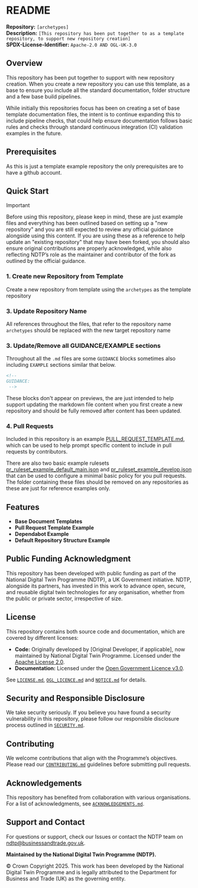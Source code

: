 # README  

**Repository:** `[archetypes]`  
**Description:** `[This repository has been put together to as a template repository, to support new repository creation]`  
**SPDX-License-Identifier:** `Apache-2.0 AND OGL-UK-3.0 `  

## Overview  

This repository has been put together to support with new repository creation. When you create a new repository you can use this template, as a base to ensure you include all the standard documentation, folder structure and a few base build pipelines. 

While initially this repositories focus has been on creating a set of base template documentation files, the intent is to continue expanding this to include pipeline checks, that could help ensure documentation follows basic rules and checks through standard continuous integration (CI) validation examples in the future.   

<!--

GUIDANCE: IN PLACE OF THE ABOVE, PROVIDE THE OVERVIEW DETAILS THAT ARE RELEVANT TO THE REPOSITORY

EXAMPLE:

This repository has been put together to support with new repository creation. When you create a new repository you can use this template, as a base to ensure you include all the standard documentation, folder structure and a few base build pipelines. 

While initially this repositories focus has been on creating a set of base template documentation files, the intent is to continue expanding this to include pipeline checks, that could help ensure documentation follows basic rules and checks through standard continuous integration (CI) validation examples in the future.  
 
 -->

## Prerequisites  

As this is just a template example repository the only prerequisites are to have a github account.

<!--

GUIDANCE: IN PLACE OF THE ABOVE, PROVIDE THE PREREQUISITES THAT ARE RELEVANT TO THE REPOSITORY

EXAMPLE:

Before using this repository, ensure you have the following dependencies installed:  

- **Required Tooling:** [List required CLI tools, SDKs, or dependencies]  
- **Pipeline Requirements:** [Describe CI/CD pipeline compatibility]  
- **Supported Kubernetes Versions:** [List supported Kubernetes versions, if applicable]  
- **System Requirements:** [Minimum hardware/software requirements]  
 
 -->

## Quick Start  

> [!IMPORTANT]  
> Before using this repository, please keep in mind, these are just example files and everything has been outlined based on setting up a "new repository" and you are still expected to review any official guidance alongside using this content. If you are using these as a reference to help update an "existing repository" that may have been forked, you should also ensure original contributions are properly acknowledged, while also reflecting NDTP’s role as the maintainer and contributor of the fork as outlined by the official guidance. 

### 1. Create new Repository from Template

Create a new repository from template using the `archetypes` as the template repository

### 3. Update Repository Name

All references throughout the files, that refer to the repository name `archetypes` should be replaced with the new target repository name

### 3. Update/Remove all GUIDANCE/EXAMPLE sections

Throughout all the `.md` files are some `GUIDANCE` blocks sometimes also including `EXAMPLE` sections similar that below. 

```md
<!-- 
GUIDANCE: 
 -->
```
These blocks don't appear on previews, the are just intended to help support updating the markdown file content when you first create a new repository and should be fully removed after content has been updated. 

### 4. Pull Requests

Included in this repository is an example [PULL_REQUEST_TEMPLATE.md](./.github/PULL_REQUEST_TEMPLATE.md), which can be used to help prompt specific content to include in pull requests by contributors. 

There are also two basic example rulesets [pr_ruleset_example_default_main.json](./.github/codepolicyexamples/pr_ruleset_example_default_main.json) and [pr_ruleset_example_develop.json](./.github/codepolicyexamples/pr_ruleset_example_default_main.json) that can be used to configure a minimal basic policy for you pull requests. The folder containing these files should be removed on any repositories as these are just for reference examples only. 

<!--

GUIDANCE: IN PLACE OF THE ABOVE, PROVIDE QUICK START STEPS THAT ARE RELEVANT TO THE REPOSITORY

EXAMPLE:

Follow these steps to get started quickly with this repository. For detailed installation, configuration, and deployment, refer to the relevant MD files.  

### 1. Download and Build  
```sh  
git clone https://github.com/[archetypes].git  
cd [archetypes]  
```

### 2. Run Build Version  
```sh  
[build-command] --version  
```

### 3. Full Installation  
Refer to [INSTALLATION.md](./INSTALLATION.md) for detailed installation steps, including required dependencies 
and setup configurations.  


### 4. Uninstallation  
For steps to remove this repository and its dependencies, see [UNINSTALL.md](./UNINSTALL.md).  

 -->

 <!--

GUIDANCE: UPDATE THE FOLLOWING SECTIONS WITH WITH REPOSITORY SPECIFIC DETAIL 

Installation
Add setup instructions, dependencies, or package managers.

Configuration 
List any required settings, such as environment variables.

Build
Include instructions to compile/build the project.

Usage
Explain how the repository should be used, including examples.

Example
Provide a sample command, API request, or function call.

Modules
List key components included in the repository

Run
Indicate whether the repository contains executable code, debugging tools, or is a
dependency for other projects

-->

## Features  

- **Base Document Templates** 
- **Pull Request Template Example** 
- **Dependabot Example** 
- **Default Repository Structure Example** 

<!--

GUIDANCE: IN PLACE OF THE ABOVE, PROVIDE FEATURE DETAILS THAT ARE RELEVANT TO THE REPOSITORY

EXAMPLE:

Include a brief list of key features provided by this repository. These should highlight what makes the project valuable to users and contributors. Examples of features might include:  
- **Core functionality** (e.g., "Supports secure and federated data-sharing")  
- **Key integrations** (e.g., "Provides REST and GraphQL API interfaces")  
- **Scalability & performance** (e.g., "Optimized for high-throughput environments")  
- **Modularity** (e.g., "Designed with a plugin-based architecture for extensibility")  

 -->

<!--

GUIDANCE: IF THIS REPOSITORY USES AN API, INCLUDE THE SECTION BELOW WITH THE DETAILS RELEVANT TO THE REPOSITORY
 
## API Documentation  
[If this repository exposes an API, link to API documentation or describe the endpoints.]  

 -->

## Public Funding Acknowledgment  
This repository has been developed with public funding as part of the National Digital Twin Programme (NDTP), a UK Government initiative. NDTP, alongside its partners, has invested in this work to advance open, secure, and reusable digital twin technologies for any organisation, whether from the public or private sector, irrespective of size.  

## License  
This repository contains both source code and documentation, which are covered by different licenses:  
- **Code:** Originally developed by [Original Developer, if applicable], now maintained by National Digital Twin Programme. Licensed under the [Apache License 2.0](./LICENSE.md).
- **Documentation:** Licensed under the [Open Government Licence v3.0](./OGL_LICENCE.md).

See [`LICENSE.md`](LICENSE.md), [`OGL_LICENCE.md`](OGL_LICENCE.md) and [`NOTICE.md`](NOTICE.md) for details.

## Security and Responsible Disclosure  
We take security seriously. If you believe you have found a security vulnerability in this repository, please follow our responsible disclosure process outlined in [`SECURITY.md`](./SECURITY.md).  

## Contributing  
We welcome contributions that align with the Programme’s objectives. Please read our [`CONTRIBUTING.md`](./CONTRIBUTING.md) guidelines before submitting pull requests.  

## Acknowledgements  
This repository has benefited from collaboration with various organisations. For a list of acknowledgments, see [`ACKNOWLEDGEMENTS.md`](./ACKNOWLEDGEMENTS.md).  

## Support and Contact  
For questions or support, check our Issues or contact the NDTP team on ndtp@businessandtrade.gov.uk.

**Maintained by the National Digital Twin Programme (NDTP).**  

© Crown Copyright 2025. This work has been developed by the National Digital Twin Programme and is legally attributed to the Department for Business and Trade (UK) as the governing entity.

